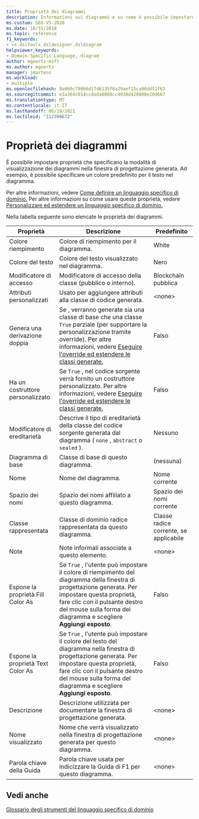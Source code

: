 ```yaml
---
title: Proprietà dei diagrammi
description: Informazioni sui diagrammi e su come è possibile impostare proprietà che specificano la modalità di visualizzazione dei diagrammi nella finestra di progettazione generata.
ms.custom: SEO-VS-2020
ms.date: 10/31/2018
ms.topic: reference
f1_keywords:
- vs.dsltools.dsldesigner.dsldiagram
helpviewer_keywords:
- Domain-Specific Language, diagram
author: mgoertz-msft
ms.author: mgoertz
manager: jmartens
ms.workload:
- multiple
ms.openlocfilehash: 8a060c79866d1746135f8a29aef15ca96dd51f63
ms.sourcegitcommit: e3a364c014ccdada0860cc4930d428808e20d667
ms.translationtype: MT
ms.contentlocale: it-IT
ms.lasthandoff: 06/19/2021
ms.locfileid: "112390672"
---
```

# <a name="properties-of-diagrams"></a>Proprietà dei diagrammi
È possibile impostare proprietà che specificano la modalità di visualizzazione dei diagrammi nella finestra di progettazione generata. Ad esempio, è possibile specificare un colore predefinito per il testo nel diagramma.

 Per altre informazioni, vedere [Come definire un linguaggio specifico di dominio.](../modeling/how-to-define-a-domain-specific-language.md) Per altre informazioni su come usare queste proprietà, vedere [Personalizzare ed estendere un linguaggio specifico di dominio.](../modeling/customizing-and-extending-a-domain-specific-language.md)

 Nella tabella seguente sono elencate le proprietà dei diagrammi.

|Proprietà|Descrizione|Predefinito|
|-|-|-|
|Colore riempimento|Colore di riempimento per il diagramma.|White|
|Colore del testo|Colore del testo visualizzato nel diagramma.|Nero|
|Modificatore di accesso|Modificatore di accesso della classe (pubblico o interno).|Blockchain pubblica|
|Attributi personalizzati|Usato per aggiungere attributi alla classe di codice generata.|\<none>|
|Genera una derivazione doppia|Se , verranno generate sia una classe di base che una classe `True` parziale (per supportare la personalizzazione tramite override). Per altre informazioni, vedere [Eseguire l'override ed estendere le classi generate.](../modeling/overriding-and-extending-the-generated-classes.md)|Falso|
|Ha un costruttore personalizzato|Se `True` , nel codice sorgente verrà fornito un costruttore personalizzato. Per altre informazioni, vedere [Eseguire l'override ed estendere le classi generate.](../modeling/overriding-and-extending-the-generated-classes.md)|Falso|
|Modificatore di ereditarietà|Descrive il tipo di ereditarietà della classe del codice sorgente generata dal diagramma ( `none` , `abstract` o `sealed` ).|Nessuno|
|Diagramma di base|Classe di base di questo diagramma.|(nessuna)|
|Nome|Nome del diagramma.|Nome corrente|
|Spazio dei nomi|Spazio dei nomi affiliato a questo diagramma.|Spazio dei nomi corrente|
|Classe rappresentata|Classe di dominio radice rappresentata da questo diagramma.|Classe radice corrente, se applicabile|
|Note|Note informali associate a questo elemento.|\<none>|
|Espone la proprietà Fill Color As|Se `True` , l'utente può impostare il colore di riempimento del diagramma della finestra di progettazione generata. Per impostare questa proprietà, fare clic con il pulsante destro del mouse sulla forma del diagramma e scegliere **Aggiungi esposto**.|Falso|
|Espone la proprietà Text Color As|Se `True` , l'utente può impostare il colore del testo del diagramma nella finestra di progettazione generata. Per impostare questa proprietà, fare clic con il pulsante destro del mouse sulla forma del diagramma e scegliere **Aggiungi esposto**.|Falso|
|Descrizione|Descrizione utilizzata per documentare la finestra di progettazione generata.|\<none>|
|Nome visualizzato|Nome che verrà visualizzato nella finestra di progettazione generata per questo diagramma.|\<none>|
|Parola chiave della Guida|Parola chiave usata per indicizzare la Guida di F1 per questo diagramma.|\<none>|

## <a name="see-also"></a>Vedi anche

[Glossario degli strumenti del linguaggio specifico di dominio](/previous-versions/bb126564(v=vs.100))
